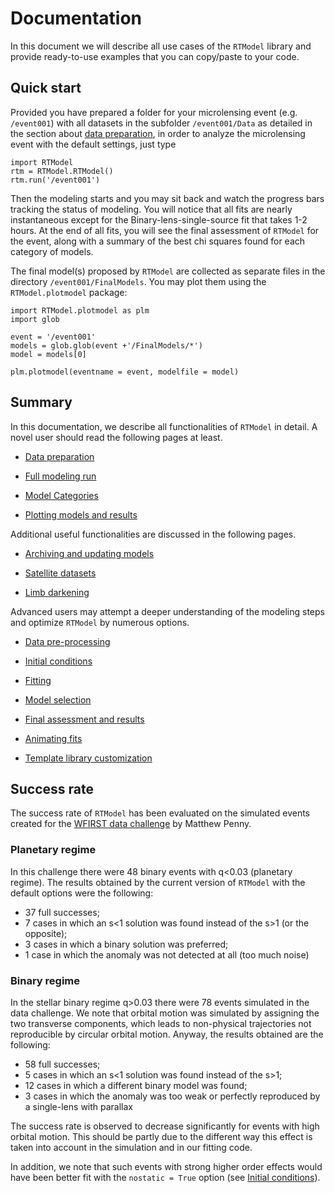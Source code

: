 
# Documentation

In this document we will describe all use cases of the `RTModel` library and provide ready-to-use examples that you can copy/paste to your code. 

## Quick start

Provided you have prepared a folder for your microlensing event (e.g. `/event001`) with all datasets in the subfolder `/event001/Data` as detailed in the section about [data preparation](DataPreparation.md), in order to analyze the microlensing event with the default settings, just type

```
import RTModel
rtm = RTModel.RTModel()
rtm.run('/event001')
```

Then the modeling starts and you may sit back and watch the progress bars tracking the status of modeling. You will notice that all fits are nearly instantaneous except for the Binary-lens-single-source fit that takes 1-2 hours. At the end of all fits, you will see the final assessment of `RTModel` for the event, along with a summary of the best chi squares found for each category of models.

The final model(s) proposed by `RTModel` are collected as separate files in the directory `/event001/FinalModels`. You may plot them using the `RTModel.plotmodel` package:

```
import RTModel.plotmodel as plm
import glob

event = '/event001'
models = glob.glob(event +'/FinalModels/*')
model = models[0]

plm.plotmodel(eventname = event, modelfile = model)
```

## Summary

In this documentation, we describe all functionalities of `RTModel` in detail. A novel user should read the following pages at least.

- [Data preparation](DataPreparation.md)

- [Full modeling run](ModelingRun.md)

- [Model Categories](ModelCategories.md)

- [Plotting models and results](PlotModel.md)

Additional useful functionalities are discussed in the following pages.

- [Archiving and updating models](ArchivingUpdating.md)

- [Satellite datasets](Satellite.md)

- [Limb darkening](LimbDarkening.md)

Advanced users may attempt a deeper understanding of the modeling steps and optimize `RTModel` by numerous options.

- [Data pre-processing](DataPreprocessing.md)

- [Initial conditions](InitCond.md)

- [Fitting](Fitting.md)

- [Model selection](ModelSelection.md)

- [Final assessment and results](FinalAssessment.md)

- [Animating fits](Animation.md)

- [Template library customization](TemplateLibrary.md)

## Success rate

The success rate of `RTModel` has been evaluated on the simulated events created for the [WFIRST data challenge](https://roman.ipac.caltech.edu/docs/street_data_challenge1_results.pdf) by Matthew Penny. 

### Planetary regime

In this challenge there were 48 binary events with q<0.03 (planetary regime). The results obtained by the current version of  `RTModel` with the default options were the following:
- 37 full successes;
- 7 cases in which an s<1 solution was found instead of the s>1 (or the opposite);
- 3 cases in which a binary solution was preferred;
- 1 case in which the anomaly was not detected at all (too much noise)

### Binary regime

In the stellar binary regime q>0.03 there were 78 events simulated in the data challenge. We note that orbital motion was simulated by assigning the two transverse components, which leads to non-physical trajectories not reproducible by circular orbital motion. Anyway, the results obtained are the following:

- 58 full successes;
- 5 cases in which an s<1 solution was found instead of the s>1;
- 12 cases in which a different binary model was found;
- 3 cases in which the anomaly was too weak or perfectly reproduced by a single-lens with parallax

The success rate is observed to decrease significantly for events with high orbital motion. This should be partly due to the different way this effect is taken into account in the simulation and in our fitting code.

In addition, we note that such events with strong higher order effects would have been better fit with the `nostatic = True` option (see [Initial conditions](InitCond.md)).

